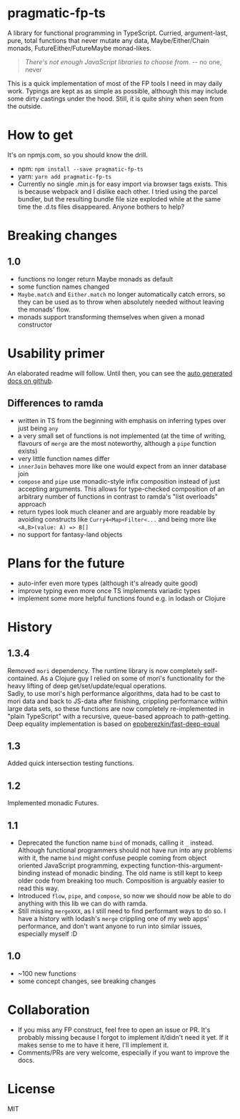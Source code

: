 # pragmatic-fp-ts

A library for functional programming in TypeScript. Curried,
argument-last, pure, total functions that never mutate any data,
Maybe/Either/Chain monads, FutureEither/FutureMaybe monad-likes.

> <cite>There's not enough JavaScript libraries to choose from.</cite>
> -- no one, never

This is a quick implementation of most of the FP tools I need in may
daily work. Typings are kept as as simple as possible, although this
may include some dirty castings under the hood. Still, it is quite
shiny when seen from the outside.

# How to get

It's on npmjs.com, so you should know the drill.

- npm: `npm install --save pragmatic-fp-ts`
- yarn: `yarn add pragmatic-fp-ts`
- Currently no single .min.js for easy import via browser tags
  exists. This is because webpack and I dislike each other. I tried
  using the parcel bundler, but the resulting bundle file size
  exploded while at the same time the .d.ts files disappeared. Anyone
  bothers to help?

# Breaking changes

## 1.0

- functions no longer return Maybe monads as default
- some function names changed
- `Maybe.match` and `Either.match` no longer automatically catch
  errors, so they can be used as to throw when absolutely needed
  without leaving the monads' flow.
- monads support transforming themselves when given a monad
  constructor

# Usability primer

An elaborated readme will follow. Until then, you can see the
[auto generated docs on github](https://github.com/hermann-p/pragmatic-fp-ts/blob/master/docs/globals.md).

## Differences to ramda

- written in TS from the beginning with emphasis on inferring types
  over just being `any`
- a very small set of functions is not implemented (at the time of
  writing, flavours of `merge` are the most noteworthy, although a
  `pipe` function exists)
- very little function names differ
- `innerJoin` behaves more like one would expect from an inner
  database join
- `compose` and `pipe` use monadic-style infix composition instead of
  just accepting arguments. This allows for type-checked composition
  of an arbitrary number of functions in contrast to ramda's "list
  overloads" approach
- return types look much cleaner and are arguably more readable by
  avoiding constructs like `Curry4<Map<Filter<...` and being more like
  `<A,B>(value: A) => B[]`
- no support for fantasy-land objects

# Plans for the future

- auto-infer even more types (although it's already quite good)
- improve typing even more once TS implements variadic types
- implement some more helpful functions found e.g. in lodash or
  Clojure

# History

## 1.3.4

Removed `mori` dependency. The runtime library is now completely self-contained.
As a Clojure guy I relied on some of mori's functionality for the heavy lifting
of deep get/set/update/equal operations.  
Sadly, to use mori's high performance algorithms, data had to be cast to mori
data and back to JS-data after finishing, crippling performance within large
data sets, so these functions are now completely re-implemented in "plain
TypeScript" with a recursive, queue-based approach to path-getting.  
Deep equality implementation is based on
[epoberezkin/fast-deep-equal](https://github.com/epoberezkin/fast-deep-equal)

## 1.3

Added quick intersection testing functions.

## 1.2

Implemented monadic Futures.

## 1.1

- Deprecated the function name `bind` of monads, calling it `_`
  instead. Although functional programmers should not have run into
  any problems with it, the name `bind` might confuse people coming
  from object oriented JavaScript programming, expecting
  function-this-argument-binding instead of monadic binding. The old
  name is still kept to keep older code from breaking too
  much. Composition is arguably easier to read this way.
- Introduced `flow`, `pipe`, and `compose`, so now we should now be
  able to do anything with this lib we can do with ramda.
- Still missing `mergeXXX`, as I still need to find performant ways to
  do so. I have a history with lodash's `merge` crippling one of my
  web apps' performance, and don't want anyone to run into similar
  issues, especially myself :D

## 1.0

- ~100 new functions
- some concept changes, see breaking changes

# Collaboration

- If you miss any FP construct, feel free to open an issue or PR.
  It's probably missing because I forgot to implement it/didn't need
  it yet. If it makes sense to me to have it here, I'll implement it.
- Comments/PRs are very welcome, especially if you want to improve the docs.

# License

MIT
